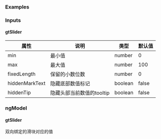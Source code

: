 ### Examples

<!-- example(slider-overview) -->

### Inputs

#### gtSlider

| 属性             | 说明            | 类型           | 默认值          |
|-----------------|-----------------|---------------|----------------|
| min             | 最小值           | number        | 0              |
| max             | 最大值           | number        | 100            |
| fixedLength     | 保留的小数位数    | number        | 0              |
| hiddenMarkText  | 隐藏底部数值标记  | boolean        | false          |
| hiddenTip       | 隐藏头部当前数值的tooltip | boolean| false          |

### ngModel

#### gtSlider

双向绑定的滑块对应的值

